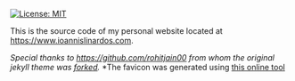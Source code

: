 [![License: MIT](https://img.shields.io/badge/License-MIT-yellow.svg)](https://opensource.org/licenses/MIT)

This is the source code of my personal website located at https://www.ioannislinardos.com.

*Special thanks to https://github.com/rohitjain00 from whom the original jekyll theme was [forked](https://github.com/rohitjain00/dev-portfolio-blog).*
*The favicon was generated using [this online tool](https://favicon.io/)
